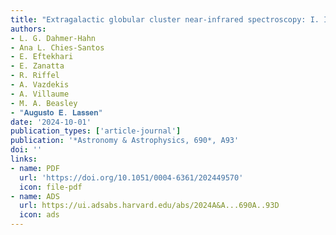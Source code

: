 ```yaml
---
title: "Extragalactic globular cluster near-infrared spectroscopy: I. Integrated near-infrared spectra of Centaurus A/NGC 5128"
authors:
- L. G. Dahmer-Hahn
- Ana L. Chies-Santos
- E. Eftekhari
- E. Zanatta
- R. Riffel
- A. Vazdekis
- A. Villaume
- M. A. Beasley
- "𝐀𝐮𝐠𝐮𝐬𝐭𝐨 𝐄. 𝐋𝐚𝐬𝐬𝐞𝐧"
date: '2024-10-01'
publication_types: ['article-journal']
publication: '*Astronomy & Astrophysics, 690*, A93'
doi: ''
links:
- name: PDF
  url: 'https://doi.org/10.1051/0004-6361/202449570'
  icon: file-pdf
- name: ADS
  url: https://ui.adsabs.harvard.edu/abs/2024A&A...690A..93D
  icon: ads
---
```

